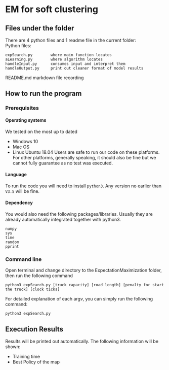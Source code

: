 # EM for soft clustering
## Files under the folder
There are 4 python files and 1 readme file in the current folder:\
Python files:
```
expSearch.py		where main function locates
aLearning.py		where algorithm locates
handleInput.py		consumes input and interpret them
handleOutput.py		print out cleaner format of model results
```

README.md 			markdown file recording 

## How to run the program
### Prerequisites
#### Operating systems
We tested on the most up to dated
* Windows 10
* Mac OS
* Linux Ubuntu 18.04
Users are safe to run our code on these platforms. For other platforms, generally speaking, it should also be fine but we cannot fully guarantee as no test was executed.
#### Language
To run the code you will need to install `python3`. Any version no earlier than `V3.5` will be fine.

#### Dependency
You would also need the following packages/libraries. Usually they are already automatically integrated together with python3. 
```
numpy
sys
time
random
pprint
```

### Command line
Open terminal and change directory to the ExpectationMaximization folder, then run the following command
```shell
python3 expSearch.py [truck capacity] [road length] [penalty for start the truck] [clock ticks]
```
For detailed explanation of each argv, you can simply run the following command:
```shell
python3 expSearch.py
```

## Execution Results
Results will be printed out automatically. The following information will be shown:
* Training time
* Best Policy of the map
